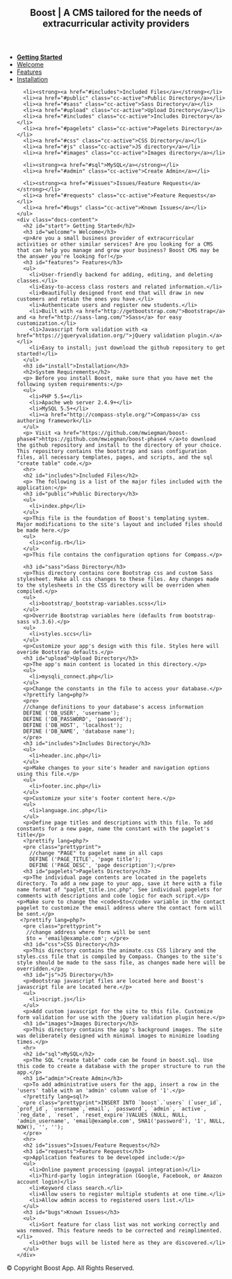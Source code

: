 <html>
<head>
<meta charset="utf-8">
<meta name="description" content="Documentation for class scheduling app for Boost After School Enrichment.">
<meta name="viewport" content="initial-scale=1.0, minimum-scale=1.0, maximum-scale=1.0, user-scalable=no">
<title>Boost App Documentation</title>
<link rel="icon" href="http://student065.webdev.seminolestate.edu/favicon.ico?v=2" type="image/x-icon" />
<link href="http://fonts.googleapis.com/css?family=Raleway:700,300" rel="stylesheet"
        type="text/css">
<link rel="stylesheet" href="css/docstyle.css">
</head>
<body>
<div class="wrapper">
<header>
  <div class="container">
    <h2 class="lone-header">Boost | A CMS tailored for the needs of extracurricular activity providers</h2>
  </div>
</header>
<section>
  <div class="container">
    <ul class="docs-nav">
      <li><strong><a href="#start">Getting Started</a></strong></li>
      <li><a href="#welcome" class="cc-active">Welcome</a></li>
      <li><a href="#features" class="cc-active">Features</a></li>
      <li><a href="#install" class="cc-active">Installation</a></li>      
      
      <li><strong><a href="#includes">Included Files</a></strong></li>
      <li><a href="#public" class="cc-active">Public Directory</a></li>
      <li><a href="#sass" class="cc-active">Sass Directory</a></li>
      <li><a href="#upload" class="cc-active">Upload Directory</a></li>
      <li><a href="#includes" class="cc-active">Includes Directory</a></li>
      <li><a href="#pagelets" class="cc-active">Pagelets Directory</a></li>
      <li><a href="#css" class="cc-active">CSS Directory</a></li>
      <li><a href="#js" class="cc-active">JS directory</a></li>
      <li><a href="#images" class="cc-active">Images directory</a></li>
      
      <li><strong><a href="#sql">MySQL</a></strong></li>
      <li><a href="#admin" class="cc-active">Create Admin</a></li>
      
      <li><strong><a href="#issues">Issues/Feature Requests</a></strong></li>
      <li><a href="#requests" class="cc-active">Feature Requests</a></li>
      <li><a href="#bugs" class="cc-active">Known Issues</a></li>
    </ul>
    <div class="docs-content">
      <h2 id="start"> Getting Started</h2>
      <h3 id="welcome"> Welcome</h3>
      <p>Are you a small business provider of extracurricular activities or other similar services? Are you looking for a CMS that can help you manage and grow your business? Boost CMS may be the answer you're looking for!</p>
      <h3 id="features"> Features</h3>
      <ul>
        <li>User-friendly backend for adding, editing, and deleting classes.</li>
        <li>Easy-to-access class rosters and related information.</li>
        <li>Beautifully designed front end that will draw in new customers and retain the ones you have.</li>
        <li>Authenticate users and register new students.</li>
        <li>Built with <a href="http://getbootstrap.com/">Bootstrap</a> and <a href="http://sass-lang.com/">Sass</a> for easy customization.</li>
        <li>Javascript form validation with <a href="https://jqueryvalidation.org/">jQuery validation plugin.</a></li>
        <li>Easy to install; just download the github repository to get started!</li>        
      </ul>
      <h3 id="install">Installation</h3>
      <h2>System Requirements</h2>
      <p> Before you install Boost, make sure that you have met the following system requirements:</p>
      <ul>
        <li>PHP 5.5+</li>
        <li>Apache web server 2.4.9+</li>
        <li>MySQL 5.5+</li>
        <li><a href="http://compass-style.org/">Compass</a> css authoring framework</li>        
      </ul>
      <p> Visit <a href="https://github.com/mwiegman/boost-phase4">https://github.com/mwiegman/boost-phase4 </a>to download the github repository and install to the directory of your choice. This repository contains the bootstrap and sass configuration files, all necessary templates, pages, and scripts, and the sql "create table" code.</p> 
      <hr>
      <h2 id="includes">Included Files</h2>
      <p> The following is a list of the major files included with the application:</p>
      <h3 id="public">Public Directory</h3>
      <ul>
        <li>index.php</li>
      </ul>     
      <p>This file is the foundation of Boost's templating system. Major modifications to the site's layout and included files should be made here.</p>      
      <ul>
        <li>config.rb</li>
      </ul>
      <p>This file contains the configuration options for Compass.</p>
      
      <h3 id="sass">Sass Directory</h3>
      <p>This directory contains core Bootstrap css and custom Sass stylesheet. Make all css changes to these files. Any changes made to the stylesheets in the CSS directory will be overriden when compiled.</p>
      <ul>
        <li>bootstrap/_bootstrap-variables.scss</li>
      </ul>
      <p>Override Bootstrap variables here (defaults from bootstrap-sass v3.3.6).</p>      
      <ul>
        <li>styles.sccs</li>
      </ul>
      <p>Customize your app's design with this file. Styles here will overide Bootstrap defaults.</p>
      <h3 id="upload">Upload Directory</h3>
      <p>The app's main content is located in this directory.</p>
      <ul>
        <li>mysqli_connect.php</li>
      </ul>
      <p>Change the constants in the file to access your database.</p>
      <?prettify lang=php?>   
      <pre>
      //change definitions to your database's access information
      DEFINE ('DB_USER', 'username');
      DEFINE ('DB_PASSWORD', 'password');
      DEFINE ('DB_HOST', 'localhost');
      DEFINE ('DB_NAME', 'database name');
      </pre>
      <h3 id="includes">Includes Directory</h3>
      <ul>
        <li>header.inc.php</li>
      </ul>
      <p>Make changes to your site's header and navigation options using this file.</p>
      <ul>
        <li>footer.inc.php</li>
      </ul>
      <p>Customize your site's footer content here.</p>
      <ul>
        <li>language.inc.php</li>
      </ul>
      <p>Define page titles and descriptions with this file. To add constants for a new page, name the constant with the pagelet's title</p>
      <?prettify lang=php?>    
      <pre class="prettyprint">
        //change "PAGE" to pagelet name in all caps
        DEFINE ('PAGE_TITLE', 'page title'); 
        DEFINE ('PAGE_DESC', 'page description');</pre> 
      <h3 id="pagelets">Pagelets Directory</h3>
      <p>The individual page contents are located in the pagelets directory. To add a new page to your app, save it here with a file name format of "paglet_title.inc.php". See individual pagelets for comments with descriptions and code logic for each script.</p><p>Make sure to change the <code>$to</code> variable in the contact pagelet to customize the email address where the contact form will be sent.</p>      
     <?prettify lang=php?>    
      <pre class="prettyprint">
       //change address where form will be sent
       $to = 'email@example.com'; </pre> 
      <h3 id="css">CSS Directory</h3>
      <p>This directory contains the animate.css CSS library and the styles.css file that is compiled by Compass. Changes to the site's style should be made to the sass file, as changes made here will be overridden.</p> 
      <h3 id="js">JS Directory</h3>
      <p>Bootstrap javascript files are located here and Boost's javascript file are located here.</p>
      <ul>
        <li>script.js</li>       
      </ul>
      <p>Add custom javascript for the site to this file. Customize form validation for use with the jQuery validation plugin here.</p>
      <h3 id="images">Images Directory</h3>
      <p>This directory contains the app's background images. The site was deliberately designed with minimal images to minimize loading times.</p>
      <hr>
      <h2 id="sql">MySQL</h2>
      <p>The SQL "create table" code can be found in boost.sql. Use this code to create a database with the proper structure to run the app.</p>
      <h3 id="admin">Create Admin</h3>
      <p>To add administrative users for the app, insert a row in the 'users' table with an 'admin' column value of '1'.</p>
      <?prettify lang=sql?>
      <pre class="prettyprint">INSERT INTO `boost`.`users` (`user_id`, `prof_id`, `username`,`email`, `password`, `admin`, `active`, `reg_date`, `reset`, `reset_expire`)VALUES (NULL, NULL, 'admin_username', 'email@example.com', SHA1('password'), '1', NULL, NOW(), '', '');
      </pre>
      <hr>
      <h2 id="issues">Issues/Feature Requests</h2>
      <h3 id="requests">Feature Requests</h3>
      <p>Application features to be developed include:</p>
      <ul>
        <li>Online payment processing (paypal integration)</li>
        <li>Third-party login integration (Google, Facebook, or Amazon account login)</li>
        <li>Keyword class search.</li>
        <li>Allow users to register multiple students at one time.</li>
        <li>Allow admin access to registered users list.</li>
      </ul>
      <h3 id="bugs">Known Issues</h3>
      <ul>
        <li>Sort feature for class list was not working correctly and was removed. This feature needs to be corrected and reimplimented.</li>
        <li>Other bugs will be listed here as they are discovered.</li>
      </ul>
    </div>
  </div>
</section>

<footer>
  <div>
    <p> &copy; Copyright Boost App. All Rights Reserved.</p>
  </div>
</footer>
</div>
<script src="js/jquery.min.js"></script> 
<script src="https://cdn.rawgit.com/google/code-prettify/master/loader/run_prettify.js?skin=desert"></script>
</body>
</html>
